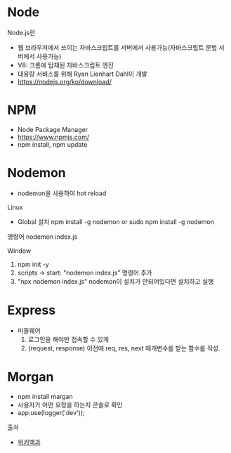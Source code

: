 # Node

Node.js란
- 웹 브라우저에서 쓰이는 자바스크립트를 서버에서 사용가능(자바스크립트 문법 서버에서 사용가능)
- V8: 크롬에 탑재된 자바스크립트 엔진
- 대용량 서비스를 위해 Ryan Lienhart Dahl이 개발
- https://nodejs.org/ko/download/

# NPM
- Node Package Manager
- https://www.npmjs.com/
- npm install, npm update

# Nodemon
- nodemon을 사용하여 hot reload

Linux
- Global 설치
npm install -g nodemon 
or
sudo npm install -g nodemon

명령어 
nodemon index.js

Window
1. npm init -y
2. scripts -> start: "nodemon index.js" 명령어 추가 
3. "npx nodemon index.js" nodemon이 설치가 안되어있다면 설치하고 실행


# Express
- 미들웨어
  1) 로그인을 해야만 접속할 수 있게
  2) (request, response) 이전에 req, res, next 매개변수를 받는 함수를 작성.

# Morgan
- npm install margan
- 사용자가 어떤 요청을 하는지 콘솔로 확인
- app.use(logger('dev'));

출처 
- [위키백과](https://ko.wikipedia.org/wiki/Node.js)

